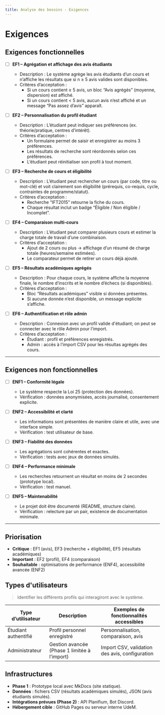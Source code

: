 ```yaml
---
title: Analyse des besoins - Exigences
---
```


# Exigences

## Exigences fonctionnelles

- [ ] **EF1 – Agrégation et affichage des avis étudiants**
  - Description : Le système agrège les avis étudiants d’un cours et n’affiche les résultats que si n ≥ 5 avis valides sont disponibles.
  - Critères d’acceptation :
    - Si un cours contient ≥ 5 avis, un bloc “Avis agrégés” (moyenne, dispersion) est affiché.
    - Si un cours contient < 5 avis, aucun avis n’est affiché et un message “Pas assez d’avis” apparaît.

- [ ] **EF2 – Personnalisation du profil étudiant**
  - Description : L’étudiant peut indiquer ses préférences (ex. théorie/pratique, centres d’intérêt).
  - Critères d’acceptation :
    - Un formulaire permet de saisir et enregistrer au moins 3 préférences.
    - Les résultats de recherche sont réordonnés selon ces préférences.
    - L’étudiant peut réinitialiser son profil à tout moment.

- [ ] **EF3 – Recherche de cours et éligibilité**
  - Description : L’étudiant peut rechercher un cours (par code, titre ou mot-clé) et voit clairement son éligibilité (prérequis, co-requis, cycle, contraintes de programme/statut).
  - Critères d’acceptation :
    - Recherche “IFT2015” retourne la fiche du cours.
    - Chaque résultat inclut un badge “Éligible / Non éligible / Incomplet”.

- [ ] **EF4 – Comparaison multi-cours**
  - Description : L’étudiant peut comparer plusieurs cours et estimer la charge totale de travail d’une combinaison.
  - Critères d’acceptation :
    - Ajout de 2 cours ou plus → affichage d’un résumé de charge totale (heures/semaine estimées).
    - Le comparateur permet de retirer un cours déjà ajouté.

- [ ] **EF5 – Résultats académiques agrégés**
  - Description : Pour chaque cours, le système affiche la moyenne finale, le nombre d’inscrits et le nombre d’échecs (si disponibles).
  - Critères d’acceptation :
    - Bloc “Résultats académiques” visible si données présentes.
    - Si aucune donnée n’est disponible, un message explicite s’affiche.

- [ ] **EF6 – Authentification et rôle admin**
  - Description : Connexion avec un profil valide d'étudiant; on peut se connecter avec le rôle Admin pour l’import.
  - Critères d’acceptation :
    - Étudiant : profil et préférences enregistrés.
    - Admin : accès à l’import CSV pour les résultas agrégés des cours.

---

## Exigences non fonctionnelles

- [ ] **ENF1 – Conformité légale**
  - Le système respecte la Loi 25 (protection des données).
  - Vérification : données anonymisées, accès journalisé, consentement explicite.

- [ ] **ENF2 – Accessibilité et clarté**
  - Les informations sont présentées de manière claire et utile, avec une interface simple.
  - Vérification : test utilisateur de base.

- [ ] **ENF3 – Fiabilité des données**
  - Les agrégations sont cohérentes et exactes.
  - Vérification : tests avec jeux de données simulés.

- [ ] **ENF4 – Performance minimale**
  - Les recherches retournent un résultat en moins de 2 secondes (prototype local).
  - Vérification : test manuel.

- [ ] **ENF5 – Maintenabilité**
  - Le projet doit être documenté (README, structure claire).
  - Vérification : relecture par un pair, existence de documentation minimale.

---

## Priorisation

- **Critique** : EF1 (avis), EF3 (recherche + éligibilité), EF5 (résultats académiques)  
- **Important** : EF2 (profil), EF4 (comparaison)  
- **Souhaitable** : optimisations de performance (ENF4), accessibilité avancée (ENF2)  

## Types d'utilisateurs

> Identifier les différents profils qui interagiront avec le système.

| Type d’utilisateur      | Description                               | Exemples de fonctionnalités accessibles |
|--------------------------|-------------------------------------------|------------------------------------------|
| Étudiant authentifié     | Profil personnel enregistré               | Personnalisation, comparaison, avis      |
| Administrateur           | Gestion avancée (Phase 1 limitée à l’import) | Import CSV, validation des avis, configuration |
<!-- TODO: Détailler selon le périmètre du projet. -->


## Infrastructures

- **Phase 1** : Prototype local avec MkDocs (site statique).  
- **Données** : fichiers CSV (résultats académiques simulés), JSON (avis étudiants simulés).  
- **Intégrations prévues (Phase 2)** : API Planifium, Bot Discord.  
- **Hébergement cible** : GitHub Pages ou serveur interne UdeM. 